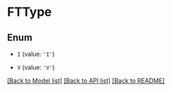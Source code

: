# FTType


## Enum

* `I` (value: `'I'`)

* `V` (value: `'V'`)

[[Back to Model list]](../README.md#documentation-for-models) [[Back to API list]](../README.md#documentation-for-api-endpoints) [[Back to README]](../README.md)

